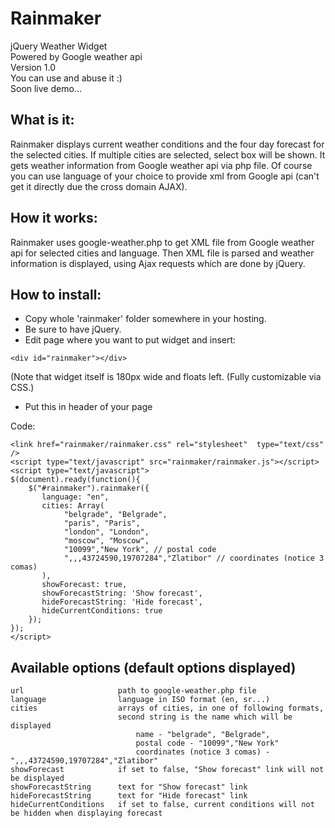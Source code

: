 Rainmaker
===========

jQuery Weather Widget<br/>
Powered by Google weather api<br/>
Version 1.0<br/>
You can use and abuse it :)<br/>
Soon live demo...



What is it:
-----------
Rainmaker displays current weather conditions and the four day forecast for the selected cities. 
If multiple cities are selected, select box will be shown. It gets weather information from Google weather api via php file.
Of course you can use language of your choice to provide xml from Google api (can't get it directly due the cross domain AJAX). 

How it works:
-------------
Rainmaker uses google-weather.php to get XML file from Google weather api for selected cities and language. 
Then XML file is parsed and weather information is displayed, using Ajax requests which are done by jQuery.

How to install:
---------------
* Copy whole 'rainmaker' folder somewhere in your hosting.
* Be sure to have jQuery.
* Edit page where you want to put widget and insert:

`<div id="rainmaker"></div>`

(Note that widget itself is 180px wide and floats left. 
(Fully customizable via CSS.)

* Put this in header of your page

Code:

	<link href="rainmaker/rainmaker.css" rel="stylesheet"  type="text/css" />
	<script type="text/javascript" src="rainmaker/rainmaker.js"></script>
	<script type="text/javascript">
	$(document).ready(function(){
		$("#rainmaker").rainmaker({
		   language: "en",
		   cities: Array(
				"belgrade", "Belgrade",
				"paris", "Paris",
				"london", "London", 
				"moscow", "Moscow", 
				"10099","New York", // postal code
				",,,43724590,19707284","Zlatibor" // coordinates (notice 3 comas)
		   ),
		   showForecast: true,
		   showForecastString: 'Show forecast',
		   hideForecastString: 'Hide forecast',
		   hideCurrentConditions: true
		});	
	});
	</script>


Available options (default options displayed)
---------------------------------------------
	url                     path to google-weather.php file
	language		        language in ISO format (en, sr...)
	cities			        arrays of cities, in one of following formats, 
							second string is the name which will be displayed
								name - "belgrade", "Belgrade",
								postal code - "10099","New York"
								coordinates (notice 3 comas) - ",,,43724590,19707284","Zlatibor"
	showForecast	        if set to false, "Show forecast" link will not be displayed
	showForecastString      text for "Show forecast" link
	hideForecastString      text for "Hide forecast" link
	hideCurrentConditions   if set to false, current conditions will not be hidden when displaying forecast

